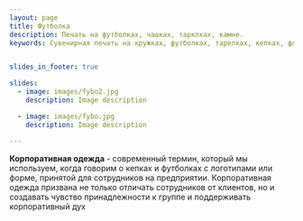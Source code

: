 ```yaml
---
layout: page
title: Футболка
description: Печать на футболках, чашках, тарклках, камне.
keywords: Сувенирная печать на кружках, футболках, тарелках, кепках, флаге.ы


slides_in_footer: true

slides:
  - image: images/fybo2.jpg
    description: Image description

  - image: images/fybo.jpg
    description: Image description

---
```




 **Корпоративная одежда** - современный термин, который мы используем, когда говорим о кепках и футболках с логотипами или форме, принятой для сотрудников на предприятии. Корпоративная одежда призвана не только отличать сотрудников от клиентов, но и создавать чувство принадлежности к группе и поддерживать корпоративный дух